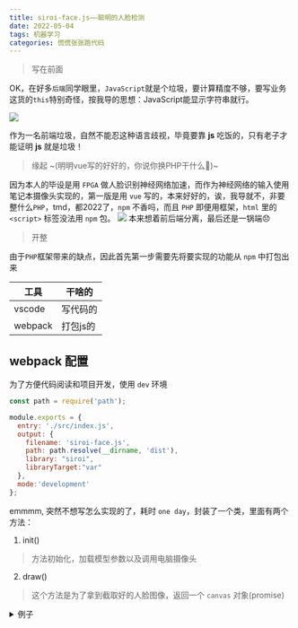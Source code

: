 ```yaml
---
title: siroi-face.js——聪明的人脸检测
date: 2022-05-04
tags: 机器学习
categories: 慌慌张张跑代码
---
```

> 写在前面  

OK，在好多`后端`同学眼里，`JavaScript`就是个垃圾，要计算精度不够，要写业务这货的`this`特别奇怪，按我导的思想：JavaScript能显示字符串就行。

![](https://www.helloimg.com/images/2022/05/04/RwGen5.png)

作为一名前端垃圾，自然不能忍这种语言歧视，毕竟要靠 **js** 吃饭的，只有老子才能证明 **js** 就是垃圾！
<!--more-->

<div class="yellow">

> 缘起  ~(明明vue写的好好的，你说你换PHP干什么🖕)~

</div>

因为本人的毕设是用 `FPGA` 做人脸识别神经网络加速，而作为神经网络的输入使用笔记本摄像头实现的，第一版是用 `vue` 写的，本来好好的，诶，我导就不，非要整什么`PHP`，tmd，都2022了，`npm` 不香吗，而且 `PHP` 即便用框架，`html` 里的 `<script>` 标签没法用 `npm` 包。
![](https://www.helloimg.com/images/2022/05/05/RwR7Rb.png)
本来想着前后端分离，最后还是一锅端😞

<div class="info">

> 开整

</div>

由于`PHP`框架带来的缺点，因此首先第一步需要先将要实现的功能从 `npm` 中打包出来 

|  工具   | 干啥的  |
|  ----  | ----  |
| vscode  | 写代码的 |
| webpack  | 打包js的 |

## webpack 配置

为了方便代码阅读和项目开发，使用 `dev` 环境

```js
const path = require('path');

module.exports = {
  entry: './src/index.js',
  output: {
    filename: 'siroi-face.js',
    path: path.resolve(__dirname, 'dist'),
    library: "siroi",
    libraryTarget:"var"
  },
  mode:'development'
};
```

emmmm, 突然不想写怎么实现的了，耗时 `one day`，封装了一个类，里面有两个方法：
1. init()
> 方法初始化，加载模型参数以及调用电脑摄像头

2. draw()
> 这个方法是为了拿到截取好的人脸图像，返回一个 `canvas` 对象(promise)

<details>
  <summary>例子</summary>
  这个例子是为了不断的拿到截取到的图像

```html
<video id="face" width="400" height="300" style="position: absolute;object-fit:fill;"></video>
<script src="siroi-face.js"></script>
<script>
    let face = new siroi.Face(document.getElementById('face'));
    const init = async () => {
        await face.init();
        setInterval(async () => {
            let a = await face.draw();
            console.log(a);
        }, 1000)
    }
    init();
</script>
```

放一张 👴 心中的导师。~有些人为啥能当老师呢，明明人都做不好，艹~
![](https://www.helloimg.com/images/2022/05/05/RwZh2r.png)

</details>


